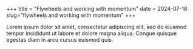 +++
title = "Flywheels and working with momentum"
date = 2024-07-18
slug="flywheels and working with momentum"
+++

Lorem ipsum dolor sit amet, consectetur adipiscing elit, sed do eiusmod tempor incididunt ut labore et dolore magna aliqua. Congue quisque egestas diam in arcu cursus euismod quis.

